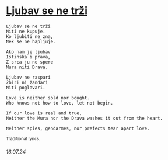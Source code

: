 # [Ljubav se ne trži](https://www.youtube.com/watch?v=B2e2kwoVMNE)
```
Ljubav se ne trži
Niti ne kupuje.
Ko ljubiti ne zna,
Nek se ne hapljuje.

Ako nam je ljubav
Istinska i prava,
Z srca ju ne spere
Mura niti Drava.

Ljubav ne raspari
Žbiri ni žandari
Niti poglavari.
```
```
Love is neither sold nor bought.
Who knows not how to love, let not begin.

If our love is real and true,
Neither the Mura nor the Drava washes it out from the heart.

Neither spies, gendarmes, nor prefects tear apart love.
```
<sub>Traditional lyrics.</sub>
###### 16.07.24

